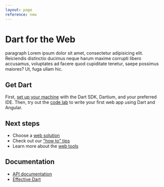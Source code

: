 ```yaml
---
layout: page
reference: new
---
```


# Dart for the Web

paragraph Lorem ipsum dolor sit amet, consectetur adipisicing elit. Reiciendis distinctio ducimus neque harum maxime corrupti libero accusamus, voluptates ad facere quod cupiditate tenetur, saepe possimus maiores? Ut, fuga ullam hic.

## Get Dart

First, [set up your machine](/get-started/)
with the Dart SDK, Dartium, and your preferred IDE.
Then, try out the [code lab](/codelabs/ng2/)
to write your first web app using Dart and Angular.

## Next steps

* Choose a [web solution](/frameworks)
* Check out our ["how to" tips](/guides/)
* Learn more about the [web tools](/tools/)

## Documentation

* [API documentation](https://api.dartlang.org/)
* [Effective Dart]({{site.dartlang}}/guides/effective-dart/)
